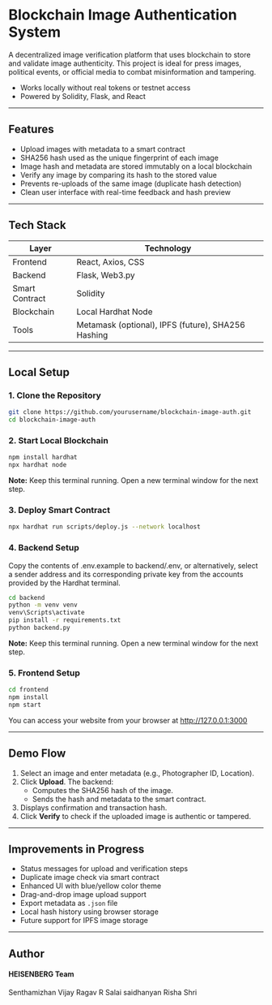
# Blockchain Image Authentication System

A decentralized image verification platform that uses blockchain to store and validate image authenticity. This project is ideal for press images, political events, or official media to combat misinformation and tampering.

- Works locally without real tokens or testnet access  
- Powered by Solidity, Flask, and React

---

## Features

- Upload images with metadata to a smart contract  
- SHA256 hash used as the unique fingerprint of each image  
- Image hash and metadata are stored immutably on a local blockchain  
- Verify any image by comparing its hash to the stored value  
- Prevents re-uploads of the same image (duplicate hash detection)  
- Clean user interface with real-time feedback and hash preview  

---

## Tech Stack

| Layer         | Technology               |
|---------------|--------------------------|
| Frontend      | React, Axios, CSS        |
| Backend       | Flask, Web3.py           |
| Smart Contract| Solidity                 |
| Blockchain    | Local Hardhat Node       |
| Tools         | Metamask (optional), IPFS (future), SHA256 Hashing |

---

## Local Setup

### 1. Clone the Repository

```bash
git clone https://github.com/yourusername/blockchain-image-auth.git
cd blockchain-image-auth
```

### 2. Start Local Blockchain

```bash
npm install hardhat
npx hardhat node
```

**Note:** Keep this terminal running. Open a new terminal window for the next step.

### 3. Deploy Smart Contract

```bash
npx hardhat run scripts/deploy.js --network localhost
```



### 4. Backend Setup

Copy the contents of .env.example to backend/.env, or alternatively, select a sender address and its corresponding private key from the accounts provided by the Hardhat terminal.

```bash
cd backend
python -m venv venv
venv\Scripts\activate
pip install -r requirements.txt
python backend.py
```

**Note:** Keep this terminal running. Open a new terminal window for the next step.

### 5. Frontend Setup

```bash
cd frontend
npm install
npm start
```

You can access your website from your browser at http://127.0.0.1:3000

---

## Demo Flow

1. Select an image and enter metadata (e.g., Photographer ID, Location).
2. Click **Upload**. The backend:
   - Computes the SHA256 hash of the image.
   - Sends the hash and metadata to the smart contract.
3. Displays confirmation and transaction hash.
4. Click **Verify** to check if the uploaded image is authentic or tampered.

---

## Improvements in Progress

- Status messages for upload and verification steps  
- Duplicate image check via smart contract  
- Enhanced UI with blue/yellow color theme  
- Drag-and-drop image upload support  
- Export metadata as `.json` file  
- Local hash history using browser storage  
- Future support for IPFS image storage  

---

## Author
#### HEISENBERG Team
Senthamizhan
Vijay Ragav R
Salai saidhanyan
Risha Shri

